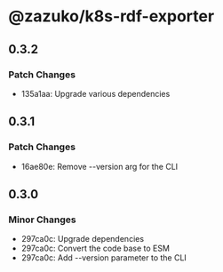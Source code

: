 # @zazuko/k8s-rdf-exporter

## 0.3.2

### Patch Changes

- 135a1aa: Upgrade various dependencies

## 0.3.1

### Patch Changes

- 16ae80e: Remove --version arg for the CLI

## 0.3.0

### Minor Changes

- 297ca0c: Upgrade dependencies
- 297ca0c: Convert the code base to ESM
- 297ca0c: Add --version parameter to the CLI

